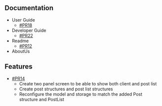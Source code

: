 ## Documentation

- User Guide
    - [#PR18](https://github.com/AY2122S2-TIC4002-F18-6/tp2/pull/18)
- Developer Guide
    - [#PR22](https://github.com/AY2122S2-TIC4002-F18-6/tp2/pull/22)
- Readme
    - [#PR12](https://github.com/AY2122S2-TIC4002-F18-6/tp2/pull/12)
- AboutUs

## Features

- [#PR14](https://github.com/AY2122S2-TIC4002-F18-6/tp2/pull/14)
    - Create two panel screen to be able to show both client and post list
    - Create post structures and post list structures
    - Reconfigure the model and storage to match the added Post structure and PostList
